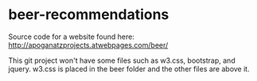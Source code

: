 # beer-recommendations

Source code for a website found here:
http://apoganatzprojects.atwebpages.com/beer/

This git project won't have some files such as w3.css, bootstrap, and jquery.
w3.css is placed in the beer folder and the other files are above it.
